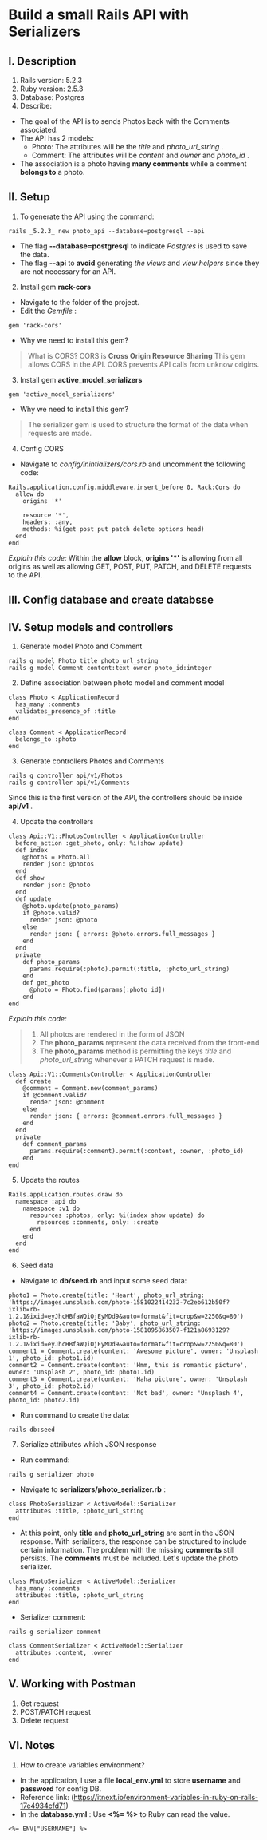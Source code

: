 # Build a small Rails API with Serializers

## I. Description
1. Rails version: 5.2.3
2. Ruby version: 2.5.3
3. Database: Postgres
4. Describe:
- The goal of the API is to sends Photos back with the Comments associated.
- The API has 2 models:
  + Photo: The attributes will be the *title* and *photo_url_string* .
  + Comment: The attributes will be *content* and *owner* and *photo_id* .
- The association is a photo having **many comments** while a comment **belongs to** a photo.
## II. Setup
1. To generate the API using the command:
```
rails _5.2.3_ new photo_api --database=postgresql --api
```

- The flag **--database=postgresql** to indicate *Postgres* is used to save the data.
- The flag **--api** to **avoid** generating *the views* and *view helpers* since they are not necessary for an API.

2. Install gem **rack-cors**

- Navigate to the folder of the project.
- Edit the *Gemfile* :
```
gem 'rack-cors'
```
- Why we need to install this gem?
> What is CORS?
> CORS is **Cross Origin Resource Sharing**
> This gem allows CORS in the API. CORS prevents API calls from unknow origins. 

3. Install gem **active_model_serializers**
```
gem 'active_model_serializers'
```

- Why we need to install this gem?
> The serializer gem is used to structure the format of the data when requests are made.

4. Config CORS
- Navigate to *config/inintializers/cors.rb* and uncomment the following code:
```
Rails.application.config.middleware.insert_before 0, Rack:Cors do
  allow do
    origins '*'

    resource '*',
    headers: :any,
    methods: %i(get post put patch delete options head)
  end
end
```

*Explain this code:* Within the **allow** block, **origins '*'** is allowing from all origins as well as allowing GET, POST, PUT, PATCH, and DELETE requests to the API.

## III. Config database and create databsse
## IV. Setup models and controllers
1. Generate model Photo and Comment
```
rails g model Photo title photo_url_string
rails g model Comment content:text owner photo_id:integer
```

2. Define association between photo model and comment model
```
class Photo < ApplicationRecord
  has_many :comments
  validates_presence_of :title
end
```

```
class Comment < ApplicationRecord
  belongs_to :photo
end
```

3. Generate controllers Photos and Comments
```
rails g controller api/v1/Photos
rails g controller api/v1/Comments
```

Since this is the first version of the API, the controllers should be inside **api/v1** .

4. Update the controllers
```
class Api::V1::PhotosController < ApplicationController
  before_action :get_photo, only: %i(show update)
  def index
    @photos = Photo.all
    render json: @photos
  end
  def show
    render json: @photo
  end
  def update
    @photo.update(photo_params)
    if @photo.valid?
      render json: @photo
    else
      render json: { errors: @photo.errors.full_messages }
    end
  end
  private
    def photo_params
      params.require(:photo).permit(:title, :photo_url_string)
    end
    def get_photo
      @photo = Photo.find(params[:photo_id])
    end
end
```

*Explain this code:* 
> 1. All photos are rendered in the form of JSON
> 2. The **photo_params** represent the data received from the front-end
> 3. The **photo_params** method is permitting the keys *title* and *photo_url_string* whenever a PATCH request is made.

```
class Api::V1::CommentsController < ApplicationController
  def create
    @comment = Comment.new(comment_params)
    if @comment.valid?
      render json: @comment
    else
      render json: { errors: @comment.errors.full_messages }
    end
  end
  private
    def comment_params
      params.require(:comment).permit(:content, :owner, :photo_id)
    end
end
```

5. Update the routes
```
Rails.application.routes.draw do
  namespace :api do
    namespace :v1 do
      resources :photos, only: %i(index show update) do
        resources :comments, only: :create
      end
    end
  end
end
```
6. Seed data
- Navigate to **db/seed.rb** and input some seed data:
```
photo1 = Photo.create(title: 'Heart', photo_url_string: 'https://images.unsplash.com/photo-1581022414232-7c2eb612b50f?ixlib=rb-1.2.1&ixid=eyJhcHBfaWQiOjEyMDd9&auto=format&fit=crop&w=2250&q=80')
photo2 = Photo.create(title: 'Baby', photo_url_string: 'https://images.unsplash.com/photo-1581095863507-f121a8693129?ixlib=rb-1.2.1&ixid=eyJhcHBfaWQiOjEyMDd9&auto=format&fit=crop&w=2250&q=80')
comment1 = Comment.create(content: 'Awesome picture', owner: 'Unsplash 1', photo_id: photo1.id)
comment2 = Comment.create(content: 'Hmm, this is romantic picture', owner: 'Unsplash 2', photo_id: photo1.id)
comment3 = Comment.create(content: 'Haha picture', owner: 'Unsplash 3', photo_id: photo2.id)
comment4 = Comment.create(content: 'Not bad', owner: 'Unsplash 4', photo_id: photo2.id)
```

- Run command to create the data:
```
rails db:seed
```

7. Serialize attributes which JSON response
- Run command:
```
rails g serializer photo
```
- Navigate to **serializers/photo_serializer.rb** :
```
class PhotoSerializer < ActiveModel::Serializer
  attributes :title, :photo_url_string
end
```

- At this point, only **title** and **photo_url_string** are sent in the JSON response. With serializers, the response can be structured to include certain information. The problem with the missing **comments** still persists. The **comments** must be included. Let's update the photo serializer.
```
class PhotoSerializer < ActiveModel::Serializer
  has_many :comments
  attributes :title, :photo_url_string
end
```
- Serializer comment:
```
rails g serializer comment
```

```
class CommentSerializer < ActiveModel::Serializer
  attributes :content, :owner
end
```
## V. Working with Postman
1. Get request
2. POST/PATCH request
3. Delete request

## VI. Notes
1. How to create variables environment?
- In the application, I use a file **local_env.yml** to store **username** and **password** for config DB.
- Reference link: (https://itnext.io/environment-variables-in-ruby-on-rails-17e4934cfd71)
- In the **database.yml** : Use **<%= %>** to Ruby can read the value.
```
<%= ENV["USERNAME"] %>
```



